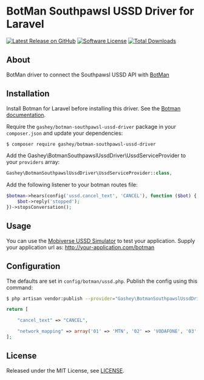 # BotMan Southpawsl USSD Driver for Laravel

[![Latest Release on GitHub][ico-version]][link-packagist]
[![Software License][ico-license]](LICENSE.md)
[![Total Downloads][ico-downloads]][link-downloads]

## About

BotMan driver to connect the Southpawsl USSD API with [BotMan](https://github.com/botman/botman)

## Installation

Install Botman for Laravel before installing this driver. See the [Botman documentation](https://botman.io/2.0/welcome).

Require the `gashey/botman-southpawsl-ussd-driver` package in your `composer.json` and update your dependencies:

```sh
$ composer require gashey/botman-southpawsl-ussd-driver
```

Add the Gashey\BotmanSouthpawslUssdDriver\UssdServiceProvider to your `providers` array:

```php
Gashey\BotmanSouthpawslUssdDriver\UssdServiceProvider::class,
```

Add the following listener to your botman routes file:

```php
$botman->hears(config('ussd.cancel_text', 'CANCEL'), function ($bot) {
    $bot->reply('stopped');
})->stopsConversation();
```

## Usage

You can use the [Mobiverse USSD Simulator](https://apps.mobivs.com/USSDSIM/) to test your application. Supply your application url as: http://your-application.com/botman

## Configuration

The defaults are set in `config/botman/ussd.php`. Publish the config using this command:

```sh
$ php artisan vendor:publish --provider="Gashey\BotmanSouthpawslUssdDriver\UssdServiceProvider"
```

```php
return [

    "cancel_text" => "CANCEL",

    "network_mapping" => array('01' => 'MTN', '02' => 'VODAFONE', '03' => 'AIRTEL-TIGO', '04' => 'AIRTEL-TIGO', '05' => 'GLO'),
];
```

## License

Released under the MIT License, see [LICENSE](LICENSE).

[ico-version]: https://img.shields.io/github/release/gashey/botman-southpawsl-ussd-driver.svg?style=flat-square
[ico-license]: https://img.shields.io/badge/license-MIT-brightgreen.svg?style=flat-square
[ico-scrutinizer]: https://img.shields.io/scrutinizer/coverage/gashey/botman-southpawsl-ussd-driver.svg?style=flat-square
[ico-code-quality]: https://img.shields.io/scrutinizer/gashey/botman-southpawsl-ussd-driver.svg?style=flat-square
[ico-downloads]: https://img.shields.io/packagist/dt/gashey/botman-southpawsl-ussd-driver.svg?style=flat-square
[link-packagist]: https://packagist.org/packages/gashey/botman-southpawsl-ussd-driver
[link-scrutinizer]: https://scrutinizer-ci.com/gashey/botman-southpawsl-ussd-driver/code-structure
[link-code-quality]: https://scrutinizer-ci.com/gashey/botman-southpawsl-ussd-driver
[link-downloads]: https://packagist.org/packages/gashey/botman-southpawsl-ussd-driver
[link-author]: https://github.com/gashey
[link-contributors]: ../../contributors
